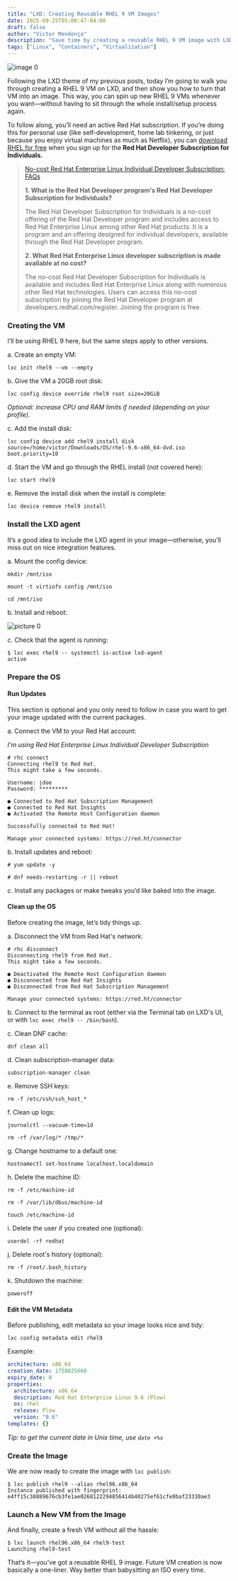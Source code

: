 ```yaml
---
title: "LXD: Creating Reusable RHEL 9 VM Images"
date: 2025-09-25T05:00:47-04:00
draft: false
author: "Victor Mendonça"
description: "Save time by creating a reusable RHEL 9 VM image with LXD."
tags: ["Linux", "Containers", "Virtualization"]
---
```


![image 0](/img/lxd-creating-reusable-rhel-9-vm-images/image-0.png)

Following the LXD theme of my previous posts, today I’m going to walk you through creating a RHEL 9 VM on LXD, and then show you how to turn that VM into an image. This way, you can spin up new RHEL 9 VMs whenever you want—without having to sit through the whole install/setup process again.

To follow along, you’ll need an active Red Hat subscription. If you’re doing this for personal use (like self-development, home lab tinkering, or just because you enjoy virtual machines as much as Netflix), you can [download RHEL for free](https://developers.redhat.com/products/rhel/download) when you sign up for the **Red Hat Developer Subscription for Individuals.**


> [No-cost Red Hat Enterprise Linux Individual Developer Subscription: FAQs](https://developers.redhat.com/articles/faqs-no-cost-red-hat-enterprise-linux)
>
> **1. What is the Red Hat Developer program's Red Hat Developer Subscription for Individuals?**
>
> The Red Hat Developer Subscription for Individuals is a no-cost offering of the Red Hat Developer program and includes access to Red Hat Enterprise Linux among other Red Hat products. It is a program and an offering designed for individual developers, available through the Red Hat Developer program.
>
> **2. What Red Hat Enterprise Linux developer subscription is made available at no cost?**
>
> The no-cost Red Hat Developer Subscription for Individuals is available and includes Red Hat Enterprise Linux along with numerous other Red Hat technologies. Users can access this no-cost subscription by joining the Red Hat Developer program at developers.redhat.com/register. Joining the program is free.

### Creating the VM

I’ll be using RHEL 9 here, but the same steps apply to other versions.

a. Create an empty VM:

```none
lxc init rhel9 --vm --empty
```

b. Give the VM a 20GB root disk:

```none
lxc config device override rhel9 root size=20GiB
```

_Optional: increase CPU and RAM limits if needed (depending on your profile)._

c. Add the install disk:

```none
lxc config device add rhel9 install disk source=/home/victor/Downloads/OS/rhel-9.6-x86_64-dvd.iso boot.priority=10
```

d. Start the VM and go through the RHEL install (not covered here):

```none
lxc start rhel9
```

e. Remove the install disk when the install is complete:

```none
lxc device remove rhel9 install
```

### Install the LXD agent

It’s a good idea to include the LXD agent in your image—otherwise, you’ll miss out on nice integration features.

a. Mount the config device:

```none
mkdir /mnt/iso

mount -t virtiofs config /mnt/iso

cd /mnt/iso
```

b. Install and reboot:

![picture 0](/img/lxd-creating-reusable-rhel-9-vm-images/image-1.png)

c. Check that the agent is running:

```none
$ lxc exec rhel9 -- systemctl is-active lxd-agent
active
```

### Prepare the OS

#### Run Updates

This section is optional and you only need to follow in case you want to get your image updated with the current packages.

a. Connect the VM to your Red Hat account:

_I'm using Red Hat Enterprise Linux Individual Developer Subscription_

```none
# rhc connect
Connecting rhel9 to Red Hat.
This might take a few seconds.

Username: jdoe
Password: *********

● Connected to Red Hat Subscription Management
● Connected to Red Hat Insights
● Activated the Remote Host Configuration daemon

Successfully connected to Red Hat!

Manage your connected systems: https://red.ht/connector
```

b. Install updates and reboot:

```none
# yum update -y

# dnf needs-restarting -r || reboot
```

c. Install any packages or make tweaks you’d like baked into the image.

#### Clean up the OS

Before creating the image, let’s tidy things up.

a. Disconnect the VM from Red Hat's network:

```none
# rhc disconnect
Disconnecting rhel9 from Red Hat.
This might take a few seconds.

● Deactivated the Remote Host Configuration daemon
● Disconnected from Red Hat Insights
● Disconnected from Red Hat Subscription Management

Manage your connected systems: https://red.ht/connector
```

b. Connect to the terminal as root (either via the Terminal tab on LXD's UI, or with `lxc exec rhel9 -- /bin/bash`).

c. Clean DNF cache:

```none
dnf clean all
```

d. Clean subscription-manager data:

```none
subscription-manager clean
```

e. Remove SSH keys:

```none
rm -f /etc/ssh/ssh_host_*
```

f. Clean up logs:

```none
journalctl --vacuum-time=1d

rm -rf /var/log/* /tmp/*
```

g. Change hostname to a default one:

```none
hostnamectl set-hostname localhost.localdomain
```

h. Delete the machine ID:

```none
rm -f /etc/machine-id

rm -f /var/lib/dbus/machine-id

touch /etc/machine-id
```

i. Delete the user if you created one (optional):

```none
userdel -rf redhat
```

j. Delete root's history (optional):

```none
rm -f /root/.bash_history
```

k. Shutdown the machine:

```none
poweroff
```

#### Edit the VM Metadata

Before publishing, edit metadata so your image looks nice and tidy:

```none
lxc config metadata edit rhel9
```

Example:

```yaml
architecture: x86_64
creation_date: 1758825660
expiry_date: 0
properties:
  architecture: x86_64
  description: Red Hat Enterprise Linux 9.6 (Plow)
  os: rhel
  release: Plow
  version: "9.6"
templates: {}
```

_Tip: to get the current date in Unix time, use `date +%s`_

### Create the Image

We are now ready to create the image with `lxc publish`:

```none
$ lxc publish rhel9 --alias rhel96.x86_64
Instance published with fingerprint: e4ff15c38889676cb3fe1ae0268122294856414b40275ef61cfe0baf23330ae3
```

### Launch a New VM from the Image

And finally, create a fresh VM without all the hassle:

```none
$ lxc launch rhel96.x86_64 rhel9-test
Launching rhel9-test
```

That’s it—you’ve got a reusable RHEL 9 image. Future VM creation is now basically a one-liner. Way better than babysitting an ISO every time.
